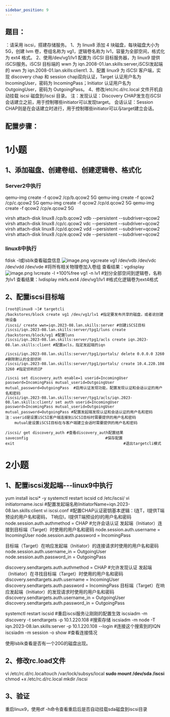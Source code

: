 ```yaml
---
sidebar_position: 9
---
```


## **题目：**
：请采用 iscsi，搭建存储服务。 
1、为 linux8 添加 4 块磁盘，每块磁盘大小为 5G，创建 lvm 卷，卷组名称为 vg1，逻辑卷名称为 lv1，容量为全部空间，格式化为 ext4 格式。 
2、使用/dev/vg1/lv1 配置为 iSCSI 目标服务器，为 linux9 提供 iSCSI服务。iSCSI 目标端的 wwn 为 iqn.2008-01.lan.skills:server,iSCSI发起端的 wwn 为 iqn.2008-01.lan.skills:client1. 
3、配置 linux9 为 iSCSI 客户端，实现 discovery chap 和 session chap双向认证，Target 认证用户名为 IncomingUser，密码为 IncomingPass；Initiator 认证用户名为 OutgoingUser，密码为 OutgoingPass。
4、修改/etc/rc.d/rc.local 文件开机自动挂载 iscsi 磁盘到/iscsi 目录。
注：发现认证：Discovery CHAP发生在iSCSI会话建立之前，用于控制哪些initiator可以发现target。
会话认证：Session CHAP则是在会话建立时进行，用于控制哪些initiator可以与target建立会话。
## 配置步骤：
# 1小题
## 1、添加磁盘、创建卷组、创建逻辑卷、格式化
### Server2中执行
qemu-img create -f qcow2 /cp/b.qcow2 5G
qemu-img create -f qcow2 /cp/c.qcow2 5G
qemu-img create -f qcow2 /cp/d.qcow2 5G
qemu-img create -f qcow2 /cp/e.qcow2 5G

virsh attach-disk linux8 /cp/b.qcow2 vdb --persistent --subdriver=qcow2
virsh attach-disk linux8 /cp/c.qcow2 vdc --persistent --subdriver=qcow2
virsh attach-disk linux8 /cp/d.qcow2 vdd --persistent --subdriver=qcow2
virsh attach-disk linux8 /cp/e.qcow2 vde --persistent --subdriver=qcow2

### linux8中执行
fdisk -l或lsblk查看磁盘信息
![image.png](https://cdn.nlark.com/yuque/0/2023/png/33622884/1682829630957-8e5bbe9f-16d6-404d-be6c-df7eaaa164c0.png#averageHue=%23040200&clientId=u8c9a9024-477c-4&from=paste&height=643&id=rrdQK&originHeight=643&originWidth=813&originalType=binary&ratio=1&rotation=0&showTitle=false&size=74153&status=done&style=none&taskId=u40b99ecc-9b4f-4c82-b3c8-67ab0293beb&title=&width=813)
vgcreate vg1 /dev/vdb /dev/vdc /dev/vdd /dev/vde   #将所有相关物理卷加入卷组 查看结果：vgdisplay
![image.png](https://cdn.nlark.com/yuque/0/2023/png/33622884/1682829871138-702f4856-d4f0-4e50-8de0-aac2a780e50d.png#averageHue=%230a0600&clientId=u8c9a9024-477c-4&from=paste&height=121&id=C6UrJ&originHeight=121&originWidth=929&originalType=binary&ratio=1&rotation=0&showTitle=false&size=15170&status=done&style=none&taskId=uc15b9dc0-0f9f-4c64-ac0e-42bf3e6eedc&title=&width=929)
lvcreate -l +100%free vg1 -n lv1 #划分全部空间到逻辑卷，名称为lv1   查看结果：lvdisplay
mkfs.ext4 /dev/vg1/lv1 #格式化逻辑卷为ext4格式
## 2、配置iscsi目标端
```
[root@linux8 ~]# targetcli
/backstores/block create vg1 /dev/vg1/lv1 #指定要发布共享的磁盘，或者说创建块设备
/iscsi/ create wwn=iqn.2023-08.lan.skills:server #创建iSCSI目标
/iscsi/iqn.2023-08.lan.skills:server/tpg1/luns create /backstores/block/vg1 #配置luns
/iscsi/iqn.2023-08.lan.skills:server/tpg1/acls create iqn.2023-08.lan.skills:client #配置acls，指定发起端的iqn

/iscsi/iqn.2023-08.lan.skills:server/tpg1/portals/ delete 0.0.0.0 3260 #删除默认的全部侦听
/iscsi/iqn.2023-08.lan.skills:server/tpg1/portals/ create 10.4.220.108 3260 #指定侦听的IP

/iscsi set discovery_auth enable=1 userid=IncomingUser password=IncomingPass mutual_userid=OutgoingUser mutual_password=OutgoingPass  #启用认证发现功能，配置发现认证和会话认证的用户名和密码
/iscsi/iqn.2023-08.lan.skills:server/tpg1/acls/iqn.2023-08.lan.skills:client/ set auth userid=IncomingUser password=IncomingPass mutual_userid=OutgoingUser mutual_password=OutgoingPass #配置发起端发现认证和会话认证的用户名和密码
注：userid是设置iSCSI客户端连接到iSCSI目标时需要提供的用户名和密码
    mutual是设置iSCSI目标在与客户端建立会话时需要提供的用户名和密码

/iscsi/ get discovery_auth #查看discovery_auth配置结果
saveconfig 									#保存配置
exit 												#退出targetcli模式
```
# 2小题
## 1、配置iscsi发起端---linux9中执行
yum install iscsi* -y
systemctl restart iscsid
cd /etc/iscsi/
vi initiatorname.iscsi #配置发起端名称InitiatorName=iqn.2023-08.lan.skills:client
vi iscsi.conf #配置CHAP认证密钥基本逻辑：I连T，I提供T端预设的用户名和密码，  T响应I，I提供T端预设的I的用户名和密码
node.session.auth.authmethod = CHAP #允许会话认证
发起端（Initiator）连接到目标端（Target）时使用的用户名和密码
node.session.auth.username = IncomingUser
node.session.auth.password = IncomingPass

目标端（Target）在响应发起端（Initiator）的连接请求时使用的用户名和密码
node.session.auth.username_in = OutgoingUser
node.session.auth.password_in = OutgoingPass

discovery.sendtargets.auth.authmethod = CHAP #允许发现认证
发起端（Initiator）在寻找目标端（Target）时使用的用户名和密码
discovery.sendtargets.auth.username = IncomingUser
discovery.sendtargets.auth.password = IncomingPass
目标端（Target）在响应发起端（Initiator）的发现请求时使用的用户名和密码
discovery.sendtargets.auth.username_in = OutgoingUser
discovery.sendtargets.auth.password_in = OutgoingPass

systemctl restart iscsid #重启iscsi服务让刚刚的配置生效
iscsiadm -m discovery -t sendtargets -p 10.1.220.108 #搜索存储
iscsiadm -m node -T iqn.2023-08.lan.skills:server -p 10.1.220.108 --login #连接这个搜索到的IQN
iscsiadm -m session -o show #查看连接情况

使用lsblk查看是否有一个20G的磁盘出现。
## 2、修改rc.load文件
vi /etc/rc.d/rc.localtouch /var/lock/subsys/local
**sudo mount /dev/sda   /iscsi**
chmod +x /etc/rc.d/rc.local
mkdir  /iscsi
## 3、验证
重启linux9，使用df -h命令查看重启后是否自动挂载sda磁盘到iscsi目录
